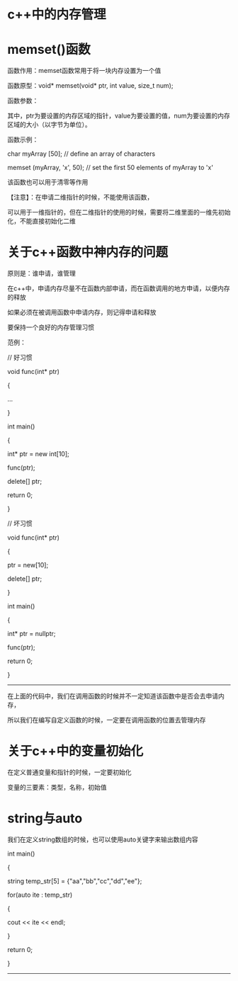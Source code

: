 # c++中的内存管理

# memset()函数

函数作用：memset函数常用于将一块内存设置为一个值

函数原型：void* memset(void* ptr, int value, size_t num);

函数参数：

其中，ptr为要设置的内存区域的指针，value为要设置的值，num为要设置的内存区域的大小（以字节为单位）。

函数示例：

char myArray [50];          // define an array of characters

memset (myArray, 'x', 50);  // set the first 50 elements of myArray to 'x'

该函数也可以用于清零等作用

【注意】：在申请二维指针的时候，不能使用该函数，

可以用于一维指针的，但在二维指针的使用的时候，需要将二维里面的一维先初始化，不能直接初始化二维

# 关于c++函数中神内存的问题

原则是：谁申请，谁管理

在c++中，申请内存尽量不在函数内部申请，而在函数调用的地方申请，以便内存的释放

如果必须在被调用函数中申请内存，则记得申请和释放

要保持一个良好的内存管理习惯

范例：

// 好习惯

void func(int* ptr)

{

...

}

int main()

{

int* ptr = new int[10];

func(ptr);

delete[] ptr;

return 0;

}

// 坏习惯

void func(int* ptr)

{

ptr = new[10];

delete[] ptr;

}

int main()

{

int* ptr = nullptr;

func(ptr);

return 0;

}

---

在上面的代码中，我们在调用函数的时候并不一定知道该函数中是否会去申请内存，

所以我们在编写自定义函数的时候，一定要在调用函数的位置去管理内存

# 关于c++中的变量初始化

在定义普通变量和指针的时候，一定要初始化

变量的三要素：类型，名称，初始值

# string与auto

我们在定义string数组的时候，也可以使用auto关键字来输出数组内容

int main()

{

string temp_str[5] = {"aa","bb","cc","dd","ee"};

for(auto ite : temp_str)

{

cout << ite << endl;

}

return 0;

}

---